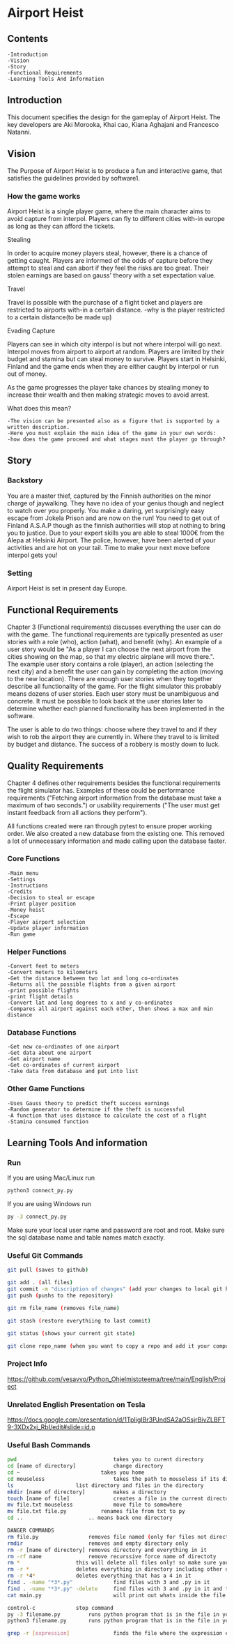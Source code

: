 # Airport Heist
## Contents
    -Introduction
    -Vision
    -Story
    -Functional Requirements
    -Learning Tools And Information

## Introduction
This document specifies the design for the gameplay of Airport Heist.
The key developers are Aki Morooka, Khai cao, Kiana Aghajani and Francesco Natanni.

## Vision
The Purpose of Airport Heist is to produce a fun and interactive game, 
that satisfies the guidelines provided by software1.

### How the game works
Airport Heist is a single player game, 
where the main character aims to avoid capture from interpol.
Players can fly to different cities with-in europe as long as they can afford the tickets.

Stealing

In order to acquire money players steal, however, there is a chance of getting caught.
Players are informed of the odds of capture before they attempt to steal 
and can abort if they feel the risks are too great.
Their stolen earnings are based on gauss' theory with a set expectation value.

Travel

Travel is possible with the purchase of a flight ticket and players 
are restricted to airports with-in a certain distance.
    -why is the player restricted to a certain distance(to be made up)

Evading Capture

Players can see in which city interpol is but not where interpol will go next.
Interpol moves from airport to airport at random. 
Players are limited by their budget and stamina but can steal money to survive.
Players start in Helsinki, Finland and the game ends when they are either caught by interpol or run out of money.

As the game progresses the player take chances by stealing money to increase their wealth
and then making strategic moves to avoid arrest.


What does this mean?

    -The vision can be presented also as a figure that is supported by a written description. 
    -Here you must explain the main idea of the game in your own words: 
    -how does the game proceed and what stages must the player go through?


## Story
### Backstory
You are a master thief, captured by the Finnish authorities on the minor charge of jaywalking.
They have no idea of your genius though and neglect to watch over you properly.
You make a daring, yet surprisingly easy escape from Jokela Prison and are now on the run! 
You need to get out of Finland A.S.A.P though as the finnish authorities will stop at nothing to bring you to justice. 
Due to your expert skills you are able to steal 1000€ from the Alepa at Helsinki Airport. 
The police, however, have been alerted of your activities and are hot on your tail.
Time to make your next move before interpol gets you!

### Setting
Airport Heist is set in present day Europe.

## Functional Requirements
Chapter 3 (Functional requirements) discusses everything the user can do with the game. 
The functional requirements are typically presented as user stories with a role (who), 
action (what), and benefit (why). 
An example of a user story would be "As a player I can choose the next airport from the cities showing on the map, 
so that my electric airplane will move there.". 
The example user story contains a role (player), an action (selecting the next city) 
and a benefit the user can gain by completing the action (moving to the new location). 
There are enough user stories when they together describe all functionality of the game. 
For the flight simulator this probably means dozens of user stories. 
Each user story must be unambiguous and concrete. 
It must be possible to look back at the user stories later to determine whether each planned functionality has been implemented in the software.

The user is able to do two things: choose where they travel to and if they wish to rob the airport they are currently in.
Where they travel to is limited by budget and distance.
The success of a robbery is mostly down to luck.

## Quality Requirements
Chapter 4 defines other requirements besides the functional requirements the flight simulator has. 
Examples of these could be performance requirements 
("Fetching airport information from the database must take a maximum of two seconds.") 
or usability requirements ("The user must get instant feedback from all actions they perform").

All functions created were ran through pytest to ensure proper working order.
We also created a new database from the existing one. 
This removed a lot of unnecessary information and made calling upon the database faster.


### Core Functions
    -Main menu
    -Settings
    -Instructions
    -Credits
    -Decision to steal or escape
    -Print player position
    -Money heist
    -Escape
    -Player airport selection
    -Update player information
    -Run game

### Helper Functions
    -Convert feet to meters
    -Convert meters to kilometers
    -Get the distance between two lat and long co-ordinates
    -Returns all the possible flights from a given airport
    -print possible flights
    -print flight details
    -Convert lat and long degrees to x and y co-ordinates
    -Compares all airport against each other, then shows a max and min distance

### Database Functions
    -Get new co-ordinates of one airport
    -Get data about one airport
    -Get airport name
    -Get co-ordinates of current airport
    -Take data from database and put into list

### Other Game Functions
    -Uses Gauss theory to predict theft success earnings
    -Random generator to determine if the theft is successful
    -A function that uses distance to calculate the cost of a flight
    -Stamina consumed function


## Learning Tools And information
### Run
If you are using Mac/Linux run
```bash
python3 connect_py.py
```

If you are using Windows run
```bash
py -3 connect_py.py
```

Make sure your local user name and password are root and root.
Make sure the sql database name and table names match exactly.

### Useful Git Commands

```bash
git pull (saves to github)

git add . (all files)
git commit -m "discription of changes" (add your changes to local git history)
git push (pushs to the repository)

git rm file_name (removes file_name)

git stash (restore everythiing to last commit)

git status (shows your current git state)

git clone repo_name (when you want to copy a repo and add it your computer)
```

### Project Info
https://github.com/vesavvo/Python_Ohjelmistoteema/tree/main/English/Project

### Unrelated English Presentation on Tesla
https://docs.google.com/presentation/d/1TpIigIBr3PJndSA2aOSsjrBivZLBFT9-3XDx2xj_RbI/edit#slide=id.p


### Useful Bash Commands

```bash
pwd                               takes you to curent directory
cd [name of directory]            change directory
cd ~ 		                  takes you home
cd mouseless	                  takes the path to mouseless if its directly under your home (~this symbol is the same as writing c:/user/murph)
ls 			          list directory and files in the directory
mkdir [name of directory]         makes a directory
touch [name of file]	          creates a file in the current directory 
mv file.txt mouseless	          move file to somewhere
mv file.txt file.py	          renames file from txt to py
cd ..			          .. means back one directory

DANGER COMMANDS
rm file.py		          removes file named (only for files not directory)
rmdir			          removes and empty directory only
rm -r [name of directory] removes directory and everything in it
rm -rf name		          remove recurssive force name of directoty
rm *				  this will delete all files only! so make sure youre in the right directory
rm -r * 			  deletes everything in directory including other directories
rm -r *4*			  deletes everything that has a 4 in it
find . -name "*3*.py"	          find files with 3 and .py in it
find . -name "*3*.py" -delete	  find files with 3 and .py in it and then deletes it
cat main.py						  will print out whats inside the file

control-c			  stop command
py -3 filename.py		  runs python program that is in the file in your terminal (windows only)
python3 filename.py		  runs python program that is in the file in your terminal (linux/Mac)

grep -r [expression]              finds the file where the expression exists
```
